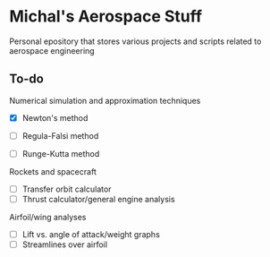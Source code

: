 # Michal's Aerospace Stuff
Personal epository that stores various projects and scripts related to aerospace engineering

## To-do

Numerical simulation and approximation techniques

- [x] Newton's method
- [ ] Regula-Falsi method
- [ ] Runge-Kutta method


Rockets and spacecraft

- [ ] Transfer orbit calculator
- [ ] Thrust calculator/general engine analysis

Airfoil/wing analyses

- [ ] Lift vs. angle of attack/weight graphs
- [ ] Streamlines over airfoil
